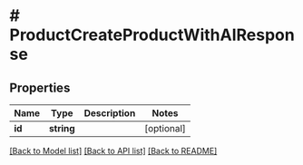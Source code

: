 # # ProductCreateProductWithAIResponse


## Properties 


Name | Type | Description | Notes
------------ | ------------- | ------------- | -------------
**id**| **string** |   | [optional]


[[Back to Model list]](../../README.md#models) [[Back to API list]](../../README.md#endpoints) [[Back to README]](../../README.md)

